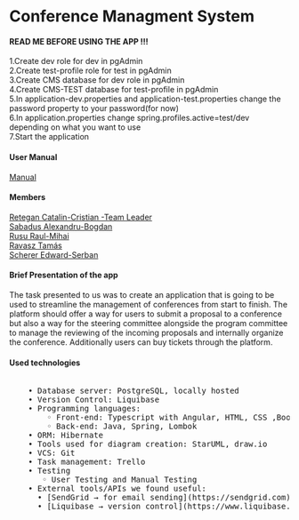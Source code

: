 # Conference Managment System

#### READ ME BEFORE USING THE APP !!!

1.Create dev role for dev in pgAdmin  
2.Create test-profile role for test in pgAdmin  
3.Create CMS database for dev role in pgAdmin  
4.Create CMS-TEST database for test-profile in pgAdmin  
5.In application-dev.properties and application-test.properties change the password property to your password(for now)  
6.In application.properties change spring.profiles.active=test/dev depending on what you want to use  
7.Start the application  

#### User Manual  

[Manual](../master/Docs/UserManual)

#### Members  
[Retegan Catalin-Cristian -Team Leader](https://github.com/ReteganCatalin)   
[Sabadus Alexandru-Bogdan](https://github.com/TheStrangeProgrammer)  
[Rusu Raul-Mihai](https://github.com/RaulRusu)  
[Ravasz Tamás](https://github.com/RavaszTamas)  
[Scherer Edward-Serban](https://github.com/SabaAlex)  

#### Brief Presentation of the app

   The task presented to us was to create an application that is going to be used to streamline the management of conferences from start to finish. The platform should offer a way for users to submit a proposal to a conference but also a way for the steering committee alongside the program committee to manage the reviewing of the incoming proposals and internally organize the conference. Additionally users can buy tickets through the platform.

#### Used technologies

   <pre> 
    • Database server: PostgreSQL, locally hosted  
    • Version Control: Liquibase  
    • Programming languages:   
        ◦ Front-end: Typescript with Angular, HTML, CSS ,Bootstrap  
        ◦ Back-end: Java, Spring, Lombok  
    • ORM: Hibernate   
    • Tools used for diagram creation: StarUML, draw.io   
    • VCS: Git  
    • Task management: Trello   
    • Testing   
       ◦ User Testing and Manual Testing  
    • External tools/APIs we found useful:   
      • [SendGrid → for email sending](https://sendgrid.com)  
      • [Liquibase → version control](https://www.liquibase.org)
     </pre> 
      
    
